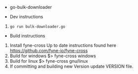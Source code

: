 * go-bulk-downloader

* Dev instructions
1. `go run bulk-downloader.go`

* Build instructions

1. Install fyne-cross Up to date instructions found here https://github.com/fyne-io/fyne-cross
2. Build for windows $> fyne-cross windows
3. Build for linux $> fyne-cross gnu/linux
4. If committing and building new Version update VERSION file.